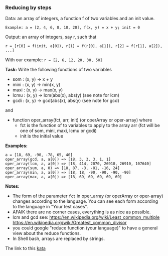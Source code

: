 ### Reducing by steps

Data: an array of integers, a function f of two variables and an init value.

`Example: a = [2, 4, 6, 8, 10, 20], f(x, y) = x + y; init = 0`

Output: an array of integers, say r, such that

`r = [r[0] = f(init, a[0]), r[1] = f(r[0], a[1]), r[2] = f(r[1], a[2]), ...]`

With our example: `r = [2, 6, 12, 20, 30, 50]`

**Task:** Write the following functions of two variables

* som : (x, y) -> x + y
* mini : (x, y) -> min(x, y)
* maxi : (x, y) -> max(x, y)
* lcmu : (x, y) -> lcm(abs(x), abs(y) (see note for lcm)
* gcdi : (x, y) -> gcd(abs(x), abs(y) (see note for gcd)

and

* function oper_array(fct, arr, init) (or operArray or oper-array) where
  * fct is the function of to variables to apply to the array arr (fct will be one of som, mini, maxi, lcmu or gcdi)
  * init is the initial value

**Examples:**
```
a = [18, 69, -90, -78, 65, 40]
oper_array(gcd, a, a[0]) => [18, 3, 3, 3, 1, 1]
oper_array(lcm, a, a[0]) => [18, 414, 2070, 26910, 26910, 107640]
oper_array(sum, a, 0) => [18, 87, -3, -81, -16, 24]
oper_array(min, a, a[0]) => [18, 18, -90, -90, -90, -90]
oper_array(max, a, a[0]) => [18, 69, 69, 69, 69, 69]  
```
**Notes:**

* The form of the parameter `fct` in oper_array (or operArray or oper-array) changes according to the language. You can see each form according to the language in "Your test cases".
* AFAIK there are no corner cases, everything is as nice as possible.
* lcm and gcd see: https://en.wikipedia.org/wiki/Least_common_multiple https://en.wikipedia.org/wiki/Greatest_common_divisor
* you could google "reduce function (your language)" to have a general view about the reduce functions.
* In Shell bash, arrays are replaced by strings.  

The link to this [kata](https://www.codewars.com/kata/reducing-by-steps/javascript)
